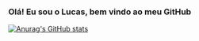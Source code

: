 ### Olá! Eu sou o Lucas, bem vindo ao meu GitHub

[![Anurag's GitHub stats](https://github-readme-stats.vercel.app/api?username=anuraghazra)](https://github.com/lsantiago123/github-readme-stats)
